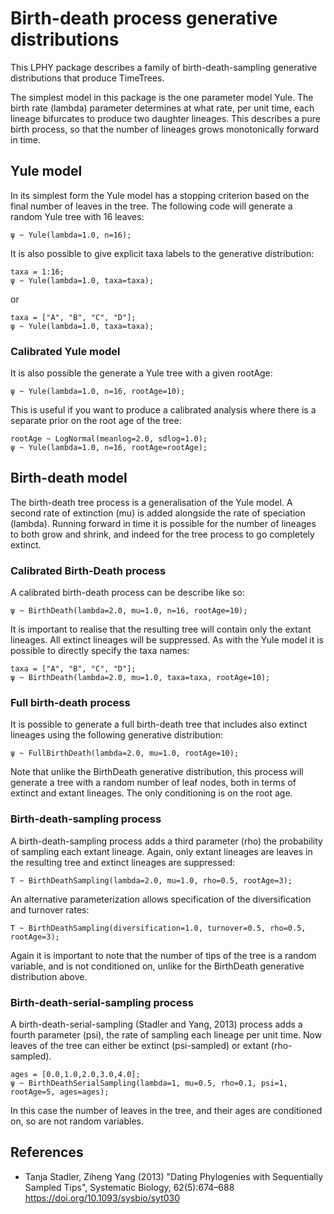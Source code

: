 # Birth-death process generative distributions

This LPHY package describes a family of birth-death-sampling generative distributions that produce TimeTrees.

The simplest model in this package is the one parameter model Yule. The birth rate (lambda) parameter determines at 
what rate, per unit time, each lineage bifurcates to produce two daughter lineages. This describes a pure birth process,
so that the number of lineages grows monotonically forward in time. 

## Yule model

In its simplest form the Yule model has a stopping criterion based on the final number of leaves in the tree. 
The following code will generate a random Yule tree with 16 leaves:

```
ψ ~ Yule(lambda=1.0, n=16);
```

It is also possible to give explicit taxa labels to the generative distribution:

```
taxa = 1:16;
ψ ~ Yule(lambda=1.0, taxa=taxa);
```

or

```
taxa = ["A", "B", "C", "D"];
ψ ~ Yule(lambda=1.0, taxa=taxa);
```

### Calibrated Yule model

It is also possible the generate a Yule tree with a given rootAge:

```
ψ ~ Yule(lambda=1.0, n=16, rootAge=10);
```

This is useful if you want to produce a calibrated analysis where there is a separate prior on the root age of the tree:

```
rootAge ~ LogNormal(meanlog=2.0, sdlog=1.0);
ψ ~ Yule(lambda=1.0, n=16, rootAge=rootAge);
```

## Birth-death model

The birth-death tree process is a generalisation of the Yule model. A second rate of extinction (mu) is added alongside
the rate of speciation (lambda). Running forward in time it is possible for the number of lineages to both grow and 
shrink, and indeed for the tree process to go completely extinct. 

### Calibrated Birth-Death process

A calibrated birth-death process can be describe like so:

```
ψ ~ BirthDeath(lambda=2.0, mu=1.0, n=16, rootAge=10);
```

It is important to realise that the resulting tree will contain only the extant lineages. All extinct lineages will be
suppressed. As with the Yule model it is possible to directly specify the taxa names:

```
taxa = ["A", "B", "C", "D"];
ψ ~ BirthDeath(lambda=2.0, mu=1.0, taxa=taxa, rootAge=10);
```

### Full birth-death process

It is possible to generate a full birth-death tree that includes also extinct lineages using the following generative
distribution:

```
ψ ~ FullBirthDeath(lambda=2.0, mu=1.0, rootAge=10);
```

Note that unlike the BirthDeath generative distribution, this process will generate a tree with a random number of
leaf nodes, both in terms of extinct and extant lineages. The only conditioning is on the root age.

### Birth-death-sampling process

A birth-death-sampling process adds a third parameter (rho) the probability of sampling each extant lineage. Again, 
only extant lineages are leaves in the resulting tree and extinct lineages are suppressed:

```
T ~ BirthDeathSampling(lambda=2.0, mu=1.0, rho=0.5, rootAge=3);
```

An alternative parameterization allows specification of the diversification and turnover rates:

```
T ~ BirthDeathSampling(diversification=1.0, turnover=0.5, rho=0.5, rootAge=3);
```

Again it is important to note that the number of tips of the tree is a random variable, and is not conditioned on,
unlike for the BirthDeath generative distribution above.

### Birth-death-serial-sampling process

A birth-death-serial-sampling (Stadler and Yang, 2013) process adds a fourth parameter (psi), the rate of sampling each lineage per unit time. 
Now leaves of the tree can either be extinct (psi-sampled) or extant (rho-sampled). 

```             
ages = [0.0,1.0,2.0,3.0,4.0];
ψ ~ BirthDeathSerialSampling(lambda=1, mu=0.5, rho=0.1, psi=1, rootAge=5, ages=ages);
```

In this case the number of leaves in the tree, and their ages are conditioned on, so are not random variables.

## References

* Tanja Stadler, Ziheng Yang (2013) "Dating Phylogenies with Sequentially Sampled Tips", Systematic Biology, 62(5):674–688 https://doi.org/10.1093/sysbio/syt030